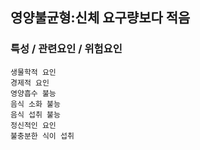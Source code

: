 ## 영양불균형:신체 요구량보다 적음


### 특성 / 관련요인 / 위험요인

>                
               
    생물학적 요인
    경제적 요인
    영양흡수 불능
    음식 소화 불능
    음식 섭취 불능
    정신적인 요인
    불충분한 식이 섭취

